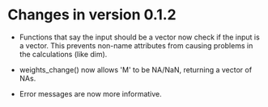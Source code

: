 # Changes in version 0.1.2

- Functions that say the input should be a vector now check if the input is a vector. This prevents non-name attributes from causing problems in the calculations (like dim).

- weights_change() now allows 'M' to be NA/NaN, returning a vector of NAs.

- Error messages are now more informative.
